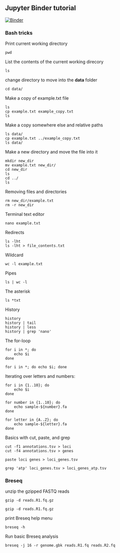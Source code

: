 ## Jupyter Binder tutorial

[![Binder](https://mybinder.org/badge_logo.svg)](https://mybinder.org/v2/gh/Arkadiy-Garber/binder-variant-calling/HEAD)

### Bash tricks

Print current working directory

    pwd

List the contents of the current working direcory
    
    ls

change directory to move into the **data** folder
    
    cd data/

Make a copy of example.txt file

    ls
    cp example.txt example_copy.txt
    ls

Make a copy somewhere else and relative paths

    ls data/
    cp example.txt ../example_copy.txt
    ls data/

Make a new directory and move the file into it

    mkdir new_dir
    mv example.txt new_dir/
    cd new_dir
    ls
    cd ../
    ls

Removing files and directories

    rm new_dir/example.txt
    rm -r new_dir

Terminal text editor

    nano example.txt

Redirects

    ls -lht
    ls -lht > file_contents.txt

Wildcard

    wc -l example.txt

Pipes

    ls | wc -l

The asterisk

    ls *txt

History

    history
    history | tail
    history | less
    history | grep 'nano'

The for-loop

    for i in *; do
        echo $i
    done

    for i in *; do echo $i; done

Iterating over letters and numbers:

    for i in {1..10}; do
        echo $i
    done

    for number in {1..10}; do
        echo sample-${number}.fa
    done

    for letter in {A..Z}; do
        echo sample-${letter}.fa
    done
    
Basics with cut, paste, and grep

    cut -f1 annotations.tsv > loci
    cut -f4 annotations.tsv > genes

    paste loci genes > loci_genes.tsv

    grep 'atp' loci_genes.tsv > loci_genes_atp.tsv
    

### Breseq

unzip the gzipped FASTQ reads

    gzip -d reads.R1.fq.gz

    gzip -d reads.R1.fq.gz

print Breseq help menu

    breseq -h

Run basic Breseq analysis

    breseq -j 16 -r genome.gbk reads.R1.fq reads.R2.fq
